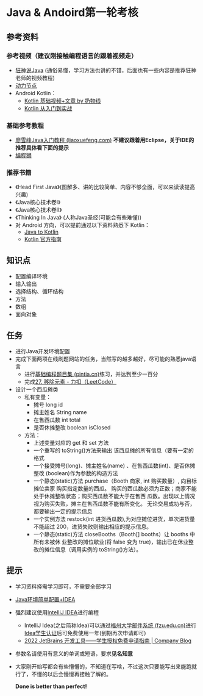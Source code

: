 # Java & Andoird第一轮考核

## 参考资料

### 参考视频（建议刚接触编程语言的跟着视频走）

* [狂神说Java]( https://www.bilibili.com/video/BV12J41137hu?share_source=copy_web&vd_source=7d2fd3963c594f890889ebd454ef8d1c)	(通俗易懂，学习方法也讲的不错，后面也有一些内容是推荐狂神老师的视频教程)
* [动力节点](https://www.bilibili.com/video/BV1Rx411876f?share_source=copy_web&vd_source=7d2fd3963c594f890889ebd454ef8d1c)
* Android Kotlin：
  * [Kotlin 基础视频+文章 by 扔物线](https://rengwuxian.com/kotlin-basic-1/)
  * [Kotlin 从入门到实战](https://www.bilibili.com/video/BV1bZ4y1N7my)

### 基础参考教程

* [廖雪峰Java入门教程 (liaoxuefeng.com)](https://www.liaoxuefeng.com/wiki/1252599548343744) **不建议跟着用Eclipse，关于IDE的推荐具体看下面的提示**
* [编程狮](https://www.w3cschool.cn/java/)

### 推荐书籍

* 《Head First Java》(图解多、讲的比较简单、内容不够全面，可以来读读提高兴趣)
* 《Java核心技术卷Ⅰ》
* 《Java核心技术卷Ⅱ》
* 《Thinking In Java》 (人称Java圣经(可能会有些难懂))
* 对 Android 方向，可以提前通过以下资料熟悉下 Kotlin：
  * [Java to Kotlin](https://github.com/MindorksOpenSource/from-java-to-kotlin)
  * [Kotlin 官方指南](https://www.kotlincn.net/docs/reference/basic-syntax.html)



## 知识点

* 配置编译环境
* 输入输出
* 选择结构、循环结构
* 方法
* 数组
* 面向对象

## 任务

* 进行Java开发环境配置
* 完成下面两项在线刷题网站的任务，当然写的越多越好，尽可能的熟悉java语言
  * 进行[基础编程题目集 (pintia.cn)](https://pintia.cn/problem-sets/14/exam/problems/type/7)练习，并达到至少一百分
  * 完成[27. 移除元素 - 力扣（LeetCode）](https://leetcode.cn/problems/remove-element/)
* 设计一个西瓜摊类
  * 私有变量： 
    * 摊号 long id
    * 摊主姓名 String name
    * 在售西瓜数 int total
    * 是否休摊整改 boolean isClosed
  * 方法：
    * 上述变量对应的 get 和 set 方法
    * 一个重写的 toString()方法来输出 该西瓜摊的所有信息（要有一定的格式
    * 一个接受摊号(long)、摊主姓名(name) 、在售西瓜数(int)、是否休摊整改 (boolean)作为参数的构造方法
    * 一个静态(static)方法 purchase（Booth 商家, int 购买数量）, 向目标摊位卖家 购买指定数量的西瓜。 购买的西瓜数必须为正数；商家不能处于休摊整改状态；购买西瓜数不能大于在售西 瓜数。出现以上情况视为购买失败，摊主在售西瓜数不能有所变化。 无论交易成功与否，都要输出一定的提示信息
    * 一个实例方法 restock(int 进货西瓜数),为对应摊位进货，单次进货量不能超过 200，进货失败则输出相应的提示信息。 
    * 一个静态(static)方法 closeBooths（Booth[] booths）让 booths 中所有未被休 业整改的摊位歇业(将 false 变为 true)，输出已在休业整改的摊位信息（调用实例的 toString()方法）。

## 提示

* 学习资料择需学习即可，不需要全部学习

* [ Java环境简单配置+IDEA](https://blog.csdn.net/qq_33215972/article/details/73693140)

* 强烈建议使用[IntelliJ IDEA](https://www.jetbrains.com/zh-cn/idea/)进行编程

  * IntelliJ Idea(之后简称Idea)可以通过[福州大学邮件系统 (fzu.edu.cn)](https://fzu.edu.cn/coremail/index.jsp)进行[Idea学生认证](https://www.jetbrains.com/shop/eform/students/)后可免费使用一年(到期再次申请即可)
  * [2022 JetBrains 开发工具——学生授权免费申请指南 | Company Blog](https://blog.jetbrains.com/zh-hans/blog/2022/08/24/2022-jetbrains-student-program/)

* 参数名请使用有意义的单词或短语，要求**见名知意**

* 大家刚开始写都会有些懵懵的，不知道在写啥，不过这次只要能写出来能跑就行了，不懂的以后会慢慢再接触了解的。

  **Done is better than perfect!**

